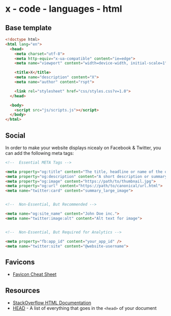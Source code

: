 # x - code - languages - html

## Base template

```html
<!doctype html>
<html lang="en">
  <head>
    <meta charset="utf-8">
    <meta http-equiv="x-ua-compatible" content="ie=edge">
    <meta name="viewport" content="width=device-width, initial-scale=1">

    <title>X</title>
    <meta name="description" content="X">
    <meta name="author" content="rspt">

    <link rel="stylesheet" href="css/styles.css?v=1.0">
  </head>

  <body>
    <script src="js/scripts.js"></script>
  </body>
</html>
```

## Social

In order to make your website displays nicealy on Facebook & Twitter, you can
add the following meta tags:

```html
<!--  Essential META Tags -->

<meta property="og:title" content="The title, headline or name of the object (max 70 char for Twitter).">
<meta property="og:description" content="A short description or summary of the object. [Between 2 and 4 sentences.] (max 200 char)">
<meta property="og:image" content="https://path/to/thumbnail.jpg">
<meta property="og:url" content="https://path/to/canonical/url.html">
<meta name="twitter:card" content="summary_large_image">


<!--  Non-Essential, But Recommended -->

<meta name="og:site_name" content="John Doe inc.">
<meta name="twitter:image:alt" content="Alt text for image">


<!--  Non-Essential, But Required for Analytics -->

<meta property="fb:app_id" content="your_app_id" />
<meta name="twitter:site" content="@website-username">
```

## Favicons

*   [Favicon Cheat Sheet](https://github.com/audreyr/favicon-cheat-sheet)

## Resources

*   [StackOverflow HTML Documentation](http://stackoverflow.com/documentation/html)
*   [HEAD](https://github.com/joshbuchea/HEAD) - A list of everything that goes
    in the `<head>` of your document
